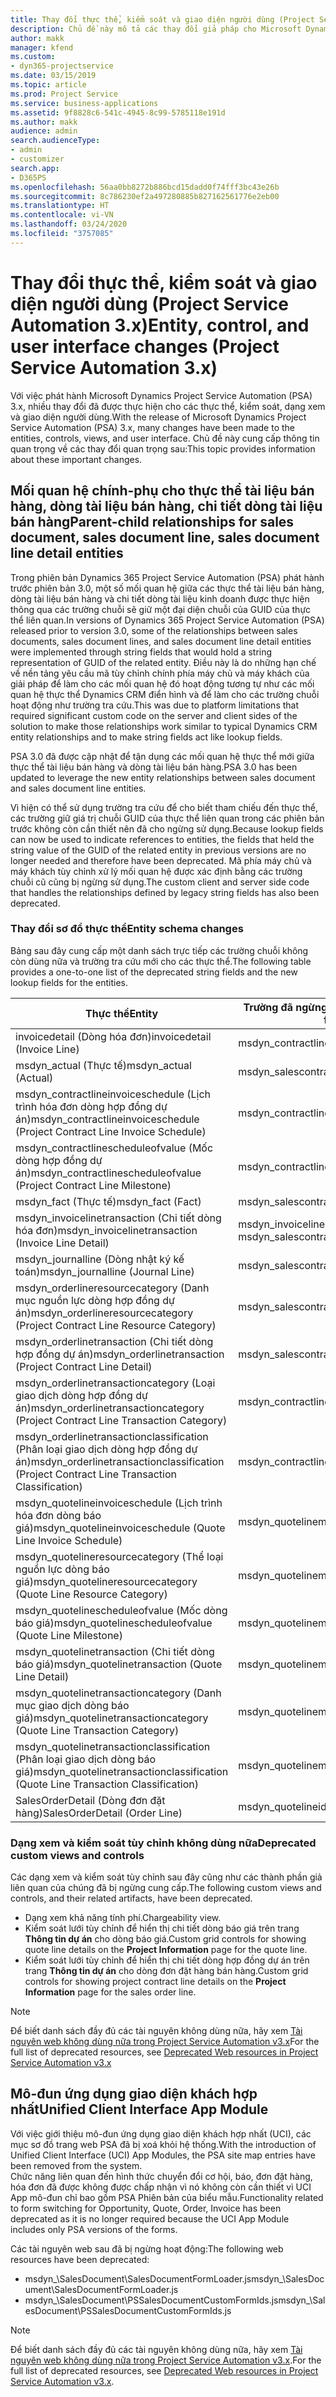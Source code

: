 ```yaml
---
title: Thay đổi thực thể, kiểm soát và giao diện người dùng (Project Service Automation 3.x)
description: Chủ đề này mô tả các thay đổi giả pháp cho Microsoft Dynamics Project Service Automation 3.x.
author: makk
manager: kfend
ms.custom:
- dyn365-projectservice
ms.date: 03/15/2019
ms.topic: article
ms.prod: Project Service
ms.service: business-applications
ms.assetid: 9f8828c6-541c-4945-8c99-5785118e191d
ms.author: makk
audience: admin
search.audienceType:
- admin
- customizer
search.app:
- D365PS
ms.openlocfilehash: 56aa0bb8272b886bcd15dadd0f74fff3bc43e26b
ms.sourcegitcommit: 8c786230ef2a497280885b827162561776e2eb00
ms.translationtype: HT
ms.contentlocale: vi-VN
ms.lasthandoff: 03/24/2020
ms.locfileid: "3757085"
---
```

# <a name="entity-control-and-user-interface-changes-project-service-automation-3x"></a><span data-ttu-id="d5ad9-103">Thay đổi thực thể, kiểm soát và giao diện người dùng (Project Service Automation 3.x)</span><span class="sxs-lookup"><span data-stu-id="d5ad9-103">Entity, control, and user interface changes (Project Service Automation 3.x)</span></span>
<span data-ttu-id="d5ad9-104">Với việc phát hành Microsoft Dynamics Project Service Automation (PSA) 3.x, nhiều thay đổi đã được thực hiện cho các thực thể, kiểm soát, dạng xem và giao diện người dùng.</span><span class="sxs-lookup"><span data-stu-id="d5ad9-104">With the release of Microsoft Dynamics Project Service Automation (PSA) 3.x, many changes have been made to the entities, controls, views, and user interface.</span></span> <span data-ttu-id="d5ad9-105">Chủ đề này cung cấp thông tin quan trọng về các thay đổi quan trọng sau:</span><span class="sxs-lookup"><span data-stu-id="d5ad9-105">This topic provides information about these important changes.</span></span>

## <a name="parent-child-relationships-for-sales-document-sales-document-line-sales-document-line-detail-entities"></a><span data-ttu-id="d5ad9-106">Mối quan hệ chính-phụ cho thực thể tài liệu bán hàng, dòng tài liệu bán hàng, chi tiết dòng tài liệu bán hàng</span><span class="sxs-lookup"><span data-stu-id="d5ad9-106">Parent-child relationships for sales document, sales document line, sales document line detail entities</span></span>
<span data-ttu-id="d5ad9-107">Trong phiên bản Dynamics 365 Project Service Automation (PSA) phát hành trước phiên bản 3.0, một số mối quan hệ giữa các thực thể tài liệu bán hàng, dòng tài liệu bán hàng và chi tiết dòng tài liệu kinh doanh được thực hiện thông qua các trường chuỗi sẽ giữ một đại diện chuỗi của GUID của thực thể liên quan.</span><span class="sxs-lookup"><span data-stu-id="d5ad9-107">In versions of Dynamics 365 Project Service Automation (PSA) released prior to version 3.0, some of the relationships between sales documents, sales document lines, and sales document line detail entities were implemented through string fields that would hold a string representation of GUID of the related entity.</span></span> <span data-ttu-id="d5ad9-108">Điều này là do những hạn chế về nền tảng yêu cầu mã tùy chỉnh chính phía máy chủ và máy khách của giải pháp để làm cho các mối quan hệ đó hoạt động tương tự như các mối quan hệ thực thể Dynamics CRM điển hình và để làm cho các trường chuỗi hoạt động như trường tra cứu.</span><span class="sxs-lookup"><span data-stu-id="d5ad9-108">This was due to platform limitations that required significant custom code on the server and client sides of the solution to make those relationships work similar to typical Dynamics CRM entity relationships and to make string fields act like lookup fields.</span></span>

<span data-ttu-id="d5ad9-109">PSA 3.0 đã được cập nhật để tận dụng các mối quan hệ thực thể mới giữa thực thể tài liệu bán hàng và dòng tài liệu bán hàng.</span><span class="sxs-lookup"><span data-stu-id="d5ad9-109">PSA 3.0 has been updated to leverage the new entity relationships between sales document and sales document line entities.</span></span>

<span data-ttu-id="d5ad9-110">Vì hiện có thể sử dụng trường tra cứu để cho biết tham chiếu đến thực thể, các trường giữ giá trị chuỗi GUID của thực thể liên quan trong các phiên bản trước không còn cần thiết nên đã cho ngừng sử dụng.</span><span class="sxs-lookup"><span data-stu-id="d5ad9-110">Because lookup fields can now be used to indicate references to entities, the fields that held the string value of the GUID of the related entity in previous versions are no longer needed and therefore have been deprecated.</span></span> <span data-ttu-id="d5ad9-111">Mã phía máy chủ và máy khách tùy chỉnh xử lý mối quan hệ được xác định bằng các trường chuỗi cũ cũng bị ngừng sử dụng.</span><span class="sxs-lookup"><span data-stu-id="d5ad9-111">The custom client and server side code that handles the relationships defined by legacy string fields has also been deprecated.</span></span>

### <a name="entity-schema-changes"></a><span data-ttu-id="d5ad9-112">Thay đổi sơ đồ thực thể</span><span class="sxs-lookup"><span data-stu-id="d5ad9-112">Entity schema changes</span></span>
<span data-ttu-id="d5ad9-113">Bảng sau đây cung cấp một danh sách trực tiếp các trường chuỗi không còn dùng nữa và trường tra cứu mới cho các thực thể.</span><span class="sxs-lookup"><span data-stu-id="d5ad9-113">The following table provides a one-to-one list of the deprecated string fields and the new lookup fields for the entities.</span></span> 

 <span data-ttu-id="d5ad9-114">Thực thể</span><span class="sxs-lookup"><span data-stu-id="d5ad9-114">Entity</span></span> |   <span data-ttu-id="d5ad9-115">Trường đã ngừng sử dụng (Chuỗi)</span><span class="sxs-lookup"><span data-stu-id="d5ad9-115">Deprecated field (String)</span></span> | <span data-ttu-id="d5ad9-116">Trường mới (Tra cứu)</span><span class="sxs-lookup"><span data-stu-id="d5ad9-116">New field (Lookup)</span></span>
--- | --- | ---
<span data-ttu-id="d5ad9-117">invoicedetail (Dòng hóa đơn)</span><span class="sxs-lookup"><span data-stu-id="d5ad9-117">invoicedetail (Invoice Line)</span></span> |  <span data-ttu-id="d5ad9-118">msdyn_contractline</span><span class="sxs-lookup"><span data-stu-id="d5ad9-118">msdyn_contractline</span></span> |    <span data-ttu-id="d5ad9-119">msdyn_contractlineid</span><span class="sxs-lookup"><span data-stu-id="d5ad9-119">msdyn_contractlineid</span></span>
<span data-ttu-id="d5ad9-120">msdyn_actual (Thực tế)</span><span class="sxs-lookup"><span data-stu-id="d5ad9-120">msdyn_actual (Actual)</span></span> | <span data-ttu-id="d5ad9-121">msdyn_salescontractline</span><span class="sxs-lookup"><span data-stu-id="d5ad9-121">msdyn_salescontractline</span></span> |   <span data-ttu-id="d5ad9-122">msdyn_salescontractlineid</span><span class="sxs-lookup"><span data-stu-id="d5ad9-122">msdyn_salescontractlineid</span></span>
<span data-ttu-id="d5ad9-123">msdyn_contractlineinvoiceschedule (Lịch trình hóa đơn dòng hợp đồng dự án)</span><span class="sxs-lookup"><span data-stu-id="d5ad9-123">msdyn_contractlineinvoiceschedule (Project Contract Line Invoice Schedule)</span></span> |    <span data-ttu-id="d5ad9-124">msdyn_contractline</span><span class="sxs-lookup"><span data-stu-id="d5ad9-124">msdyn_contractline</span></span> |    <span data-ttu-id="d5ad9-125">msdyn_contractlineid</span><span class="sxs-lookup"><span data-stu-id="d5ad9-125">msdyn_contractlineid</span></span>
<span data-ttu-id="d5ad9-126">msdyn_contractlinescheduleofvalue (Mốc dòng hợp đồng dự án)</span><span class="sxs-lookup"><span data-stu-id="d5ad9-126">msdyn_contractlinescheduleofvalue (Project Contract Line Milestone)</span></span> |   <span data-ttu-id="d5ad9-127">msdyn_contractline</span><span class="sxs-lookup"><span data-stu-id="d5ad9-127">msdyn_contractline</span></span> |    <span data-ttu-id="d5ad9-128">msdyn_contractlineid</span><span class="sxs-lookup"><span data-stu-id="d5ad9-128">msdyn_contractlineid</span></span>
<span data-ttu-id="d5ad9-129">msdyn_fact (Thực tế)</span><span class="sxs-lookup"><span data-stu-id="d5ad9-129">msdyn_fact (Fact)</span></span> | <span data-ttu-id="d5ad9-130">msdyn_salescontractline</span><span class="sxs-lookup"><span data-stu-id="d5ad9-130">msdyn_salescontractline</span></span> |   <span data-ttu-id="d5ad9-131">msdyn_salescontractlineid</span><span class="sxs-lookup"><span data-stu-id="d5ad9-131">msdyn_salescontractlineid</span></span>
<span data-ttu-id="d5ad9-132">msdyn_invoicelinetransaction (Chi tiết dòng hóa đơn)</span><span class="sxs-lookup"><span data-stu-id="d5ad9-132">msdyn_invoicelinetransaction (Invoice Line Detail)</span></span> | <span data-ttu-id="d5ad9-133">msdyn_invoiceline</span><span class="sxs-lookup"><span data-stu-id="d5ad9-133">msdyn_invoiceline</span></span> <br> <span data-ttu-id="d5ad9-134">msdyn_salescontractline</span><span class="sxs-lookup"><span data-stu-id="d5ad9-134">msdyn_salescontractline</span></span> | <span data-ttu-id="d5ad9-135">msdyn_invoicelineid</span><span class="sxs-lookup"><span data-stu-id="d5ad9-135">msdyn_invoicelineid</span></span> <br> <span data-ttu-id="d5ad9-136">msdyn_salescontractlineid</span><span class="sxs-lookup"><span data-stu-id="d5ad9-136">msdyn_salescontractlineid</span></span>
<span data-ttu-id="d5ad9-137">msdyn_journalline (Dòng nhật ký kế toán)</span><span class="sxs-lookup"><span data-stu-id="d5ad9-137">msdyn_journalline (Journal Line)</span></span> |  <span data-ttu-id="d5ad9-138">msdyn_salescontractline</span><span class="sxs-lookup"><span data-stu-id="d5ad9-138">msdyn_salescontractline</span></span> |   <span data-ttu-id="d5ad9-139">msdyn_salescontractlineid</span><span class="sxs-lookup"><span data-stu-id="d5ad9-139">msdyn_salescontractlineid</span></span>
<span data-ttu-id="d5ad9-140">msdyn_orderlineresourcecategory (Danh mục nguồn lực dòng hợp đồng dự án)</span><span class="sxs-lookup"><span data-stu-id="d5ad9-140">msdyn_orderlineresourcecategory (Project Contract Line Resource Category)</span></span> | <span data-ttu-id="d5ad9-141">msdyn_salescontractline</span><span class="sxs-lookup"><span data-stu-id="d5ad9-141">msdyn_salescontractline</span></span> |   <span data-ttu-id="d5ad9-142">msdyn_contractlineid</span><span class="sxs-lookup"><span data-stu-id="d5ad9-142">msdyn_contractlineid</span></span>
<span data-ttu-id="d5ad9-143">msdyn_orderlinetransaction (Chi tiết dòng hợp đồng dự án)</span><span class="sxs-lookup"><span data-stu-id="d5ad9-143">msdyn_orderlinetransaction (Project Contract Line Detail)</span></span> | <span data-ttu-id="d5ad9-144">msdyn_salescontractline</span><span class="sxs-lookup"><span data-stu-id="d5ad9-144">msdyn_salescontractline</span></span> |   <span data-ttu-id="d5ad9-145">msdyn_salescontractlineid</span><span class="sxs-lookup"><span data-stu-id="d5ad9-145">msdyn_salescontractlineid</span></span>
<span data-ttu-id="d5ad9-146">msdyn_orderlinetransactioncategory (Loại giao dịch dòng hợp đồng dự án)</span><span class="sxs-lookup"><span data-stu-id="d5ad9-146">msdyn_orderlinetransactioncategory (Project Contract Line Transaction Category)</span></span> |   <span data-ttu-id="d5ad9-147">msdyn_contractline</span><span class="sxs-lookup"><span data-stu-id="d5ad9-147">msdyn_contractline</span></span> |    <span data-ttu-id="d5ad9-148">msdyn_contractlineid</span><span class="sxs-lookup"><span data-stu-id="d5ad9-148">msdyn_contractlineid</span></span>
<span data-ttu-id="d5ad9-149">msdyn_orderlinetransactionclassification (Phân loại giao dịch dòng hợp đồng dự án)</span><span class="sxs-lookup"><span data-stu-id="d5ad9-149">msdyn_orderlinetransactionclassification (Project Contract Line Transaction Classification)</span></span> |   <span data-ttu-id="d5ad9-150">msdyn_contractline</span><span class="sxs-lookup"><span data-stu-id="d5ad9-150">msdyn_contractline</span></span> |    <span data-ttu-id="d5ad9-151">msdyn_contractlineid</span><span class="sxs-lookup"><span data-stu-id="d5ad9-151">msdyn_contractlineid</span></span>
<span data-ttu-id="d5ad9-152">msdyn_quotelineinvoiceschedule (Lịch trình hóa đơn dòng báo giá)</span><span class="sxs-lookup"><span data-stu-id="d5ad9-152">msdyn_quotelineinvoiceschedule (Quote Line Invoice Schedule)</span></span> |  <span data-ttu-id="d5ad9-153">msdyn_quoteline</span><span class="sxs-lookup"><span data-stu-id="d5ad9-153">msdyn_quoteline</span></span> |   <span data-ttu-id="d5ad9-154">msdyn_quotelineid</span><span class="sxs-lookup"><span data-stu-id="d5ad9-154">msdyn_quotelineid</span></span>
<span data-ttu-id="d5ad9-155">msdyn_quotelineresourcecategory (Thể loại nguồn lực dòng báo giá)</span><span class="sxs-lookup"><span data-stu-id="d5ad9-155">msdyn_quotelineresourcecategory (Quote Line Resource Category)</span></span> |    <span data-ttu-id="d5ad9-156">msdyn_quoteline</span><span class="sxs-lookup"><span data-stu-id="d5ad9-156">msdyn_quoteline</span></span> |   <span data-ttu-id="d5ad9-157">msdyn_quotelineid</span><span class="sxs-lookup"><span data-stu-id="d5ad9-157">msdyn_quotelineid</span></span>
<span data-ttu-id="d5ad9-158">msdyn_quotelinescheduleofvalue (Mốc dòng báo giá)</span><span class="sxs-lookup"><span data-stu-id="d5ad9-158">msdyn_quotelinescheduleofvalue (Quote Line Milestone)</span></span> | <span data-ttu-id="d5ad9-159">msdyn_quoteline</span><span class="sxs-lookup"><span data-stu-id="d5ad9-159">msdyn_quoteline</span></span> |   <span data-ttu-id="d5ad9-160">msdyn_quotelineid</span><span class="sxs-lookup"><span data-stu-id="d5ad9-160">msdyn_quotelineid</span></span>
<span data-ttu-id="d5ad9-161">msdyn_quotelinetransaction (Chi tiết dòng báo giá)</span><span class="sxs-lookup"><span data-stu-id="d5ad9-161">msdyn_quotelinetransaction (Quote Line Detail)</span></span> |    <span data-ttu-id="d5ad9-162">msdyn_quoteline</span><span class="sxs-lookup"><span data-stu-id="d5ad9-162">msdyn_quoteline</span></span> |   <span data-ttu-id="d5ad9-163">msdyn_quotelineid</span><span class="sxs-lookup"><span data-stu-id="d5ad9-163">msdyn_quotelineid</span></span>
<span data-ttu-id="d5ad9-164">msdyn_quotelinetransactioncategory (Danh mục giao dịch dòng báo giá)</span><span class="sxs-lookup"><span data-stu-id="d5ad9-164">msdyn_quotelinetransactioncategory (Quote Line Transaction Category)</span></span> |  <span data-ttu-id="d5ad9-165">msdyn_quoteline</span><span class="sxs-lookup"><span data-stu-id="d5ad9-165">msdyn_quoteline</span></span> |   <span data-ttu-id="d5ad9-166">msdyn_quotelineid</span><span class="sxs-lookup"><span data-stu-id="d5ad9-166">msdyn_quotelineid</span></span>
<span data-ttu-id="d5ad9-167">msdyn_quotelinetransactionclassification (Phân loại giao dịch dòng báo giá)</span><span class="sxs-lookup"><span data-stu-id="d5ad9-167">msdyn_quotelinetransactionclassification (Quote Line Transaction Classification)</span></span> |  <span data-ttu-id="d5ad9-168">msdyn_quoteline</span><span class="sxs-lookup"><span data-stu-id="d5ad9-168">msdyn_quoteline</span></span> |   <span data-ttu-id="d5ad9-169">msdyn_quotelineid</span><span class="sxs-lookup"><span data-stu-id="d5ad9-169">msdyn_quotelineid</span></span>
<span data-ttu-id="d5ad9-170">SalesOrderDetail (Dòng đơn đặt hàng)</span><span class="sxs-lookup"><span data-stu-id="d5ad9-170">SalesOrderDetail (Order Line)</span></span> | <span data-ttu-id="d5ad9-171">msdyn_quotelineid</span><span class="sxs-lookup"><span data-stu-id="d5ad9-171">msdyn_quotelineid</span></span> | <span data-ttu-id="d5ad9-172">msdyn_quoteline</span><span class="sxs-lookup"><span data-stu-id="d5ad9-172">msdyn_quoteline</span></span> 

### <a name="deprecated-custom-views-and-controls"></a><span data-ttu-id="d5ad9-173">Dạng xem và kiểm soát tùy chỉnh không dùng nữa</span><span class="sxs-lookup"><span data-stu-id="d5ad9-173">Deprecated custom views and controls</span></span>
<span data-ttu-id="d5ad9-174">Các dạng xem và kiểm soát tùy chỉnh sau đây cũng như các thành phần giả liên quan của chúng đã bị ngừng cung cấp.</span><span class="sxs-lookup"><span data-stu-id="d5ad9-174">The following custom views and controls, and their related artifacts, have been deprecated.</span></span>

- <span data-ttu-id="d5ad9-175">Dạng xem khả năng tính phí.</span><span class="sxs-lookup"><span data-stu-id="d5ad9-175">Chargeability view.</span></span>
- <span data-ttu-id="d5ad9-176">Kiểm soát lưới tùy chỉnh để hiển thị chi tiết dòng báo giá trên trang **Thông tin dự án** cho dòng báo giá.</span><span class="sxs-lookup"><span data-stu-id="d5ad9-176">Custom grid controls for showing quote line details on the **Project Information** page for the quote line.</span></span>
- <span data-ttu-id="d5ad9-177">Kiểm soát lưới tùy chỉnh để hiển thị chi tiết dòng hợp đồng dự án trên trang **Thông tin dự án** cho dòng đơn đặt hàng bán hàng.</span><span class="sxs-lookup"><span data-stu-id="d5ad9-177">Custom grid controls for showing project contract line details on the **Project Information** page for the sales order line.</span></span>

> [!NOTE]
> <span data-ttu-id="d5ad9-178">Để biết danh sách đầy đủ các tài nguyên không dùng nữa, hãy xem [Tài nguyên web không dùng nữa trong Project Service Automation v3.x](../developer-guides/web-resources-deprecated-v3.x.md)</span><span class="sxs-lookup"><span data-stu-id="d5ad9-178">For the full list of deprecated resources, see [Deprecated Web resources in Project Service Automation v3.x](../developer-guides/web-resources-deprecated-v3.x.md)</span></span>

## <a name="unified-client-interface-app-module"></a><span data-ttu-id="d5ad9-179">Mô-đun ứng dụng giao diện khách hợp nhất</span><span class="sxs-lookup"><span data-stu-id="d5ad9-179">Unified Client Interface App Module</span></span>
<span data-ttu-id="d5ad9-180">Với việc giới thiệu mô-đun ứng dụng giao diện khách hợp nhất (UCI), các mục sơ đồ trang web PSA đã bị xoá khỏi hệ thống.</span><span class="sxs-lookup"><span data-stu-id="d5ad9-180">With the introduction of Unified Client Interface (UCI) App Modules, the PSA site map entries have been removed from the system.</span></span>  
<span data-ttu-id="d5ad9-181">Chức năng liên quan đến hình thức chuyển đổi cơ hội, báo, đơn đặt hàng, hóa đơn đã được không được chấp nhận vì nó không còn cần thiết vì UCI App mô-đun chỉ bao gồm PSA Phiên bản của biểu mẫu.</span><span class="sxs-lookup"><span data-stu-id="d5ad9-181">Functionality related to form switching for Opportunity, Quote, Order, Invoice has been deprecated as it is no longer required because the UCI App Module includes only PSA versions of the forms.</span></span>  

<span data-ttu-id="d5ad9-182">Các tài nguyên web sau đã bị ngừng hoạt động:</span><span class="sxs-lookup"><span data-stu-id="d5ad9-182">The following web resources have been deprecated:</span></span>

- <span data-ttu-id="d5ad9-183">msdyn_\SalesDocument\SalesDocumentFormLoader.js</span><span class="sxs-lookup"><span data-stu-id="d5ad9-183">msdyn_\SalesDocument\SalesDocumentFormLoader.js</span></span>
- <span data-ttu-id="d5ad9-184">msdyn_\SalesDocument\PSSalesDocumentCustomFormIds.js</span><span class="sxs-lookup"><span data-stu-id="d5ad9-184">msdyn_\SalesDocument\PSSalesDocumentCustomFormIds.js</span></span>

> [!NOTE]
> <span data-ttu-id="d5ad9-185">Để biết danh sách đầy đủ các tài nguyên không dùng nữa, hãy xem [Tài nguyên web không dùng nữa trong Project Service Automation v3.x](../developer-guides/web-resources-deprecated-v3.x.md).</span><span class="sxs-lookup"><span data-stu-id="d5ad9-185">For the full list of deprecated resources, see [Deprecated Web resources in Project Service Automation v3.x](../developer-guides/web-resources-deprecated-v3.x.md).</span></span>


